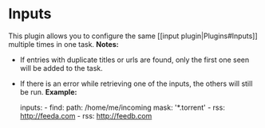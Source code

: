 # Inputs
This plugin allows you to configure the same [[input plugin|Plugins#Inputs]] multiple times in one task.
**Notes:**
- If entries with duplicate titles or urls are found, only the first one seen will be added to the task.
- If there is an error while retrieving one of the inputs, the others will still be run.
**Example:**

    inputs:
      - find:
          path: /home/me/incoming
          mask: '*.torrent'
      - rss: http://feeda.com
      - rss: http://feedb.com

